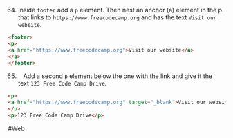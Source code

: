 64. Inside `footer` add a `p` element. Then nest an anchor (a)  element in the p that links to `https://www.freecodecamp.org` and has the text `Visit our website`.

```html
<footer>
<p> 
<a href="https://www.freecodecamp.org">Visit our website</a>
</p>
</footer>
```

65.    Add a second `p` element below the one with the link and give it the text `123 Free Code Camp Drive`.

```html
<p>
<a href="https://www.freecodecamp.org" target="_blank">Visit our website</a>
</p>
<p>123 Free Code Camp Drive</p>
```

#Web